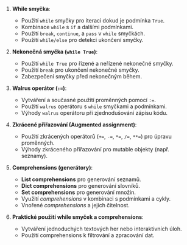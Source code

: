 1. **While smyčka**:
   - Použití `while` smyčky pro iteraci dokud je podmínka `True`.
   - Kombinace `while` s `if` a dalšími podmínkami.
   - Použití `break`, `continue`, a `pass` v `while` smyčkách.
   - Použití `while/else` pro detekci ukončení smyčky.

2. **Nekonečná smyčka (`while True`)**:
   - Použití `while True` pro řízené a neřízené nekonečné smyčky.
   - Použití `break` pro ukončení nekonečné smyčky.
   - Zabezpečení smyčky před nekonečným během.

3. **Walrus operátor (`:=`)**:
   - Vytváření a současné použití proměnných pomocí `:=`.
   - Použití `walrus` operátoru s `while` smyčkami a podmínkami.
   - Výhody `walrus` operátoru při zjednodušování zápisu kódu.

4. **Zkrácené přiřazování (Augmented assignment)**:
   - Použití zkrácených operátorů (`+=`, `-=`, `*=`, `/=`, `**=`) pro úpravu proměnných.
   - Výhody zkráceného přiřazování pro mutable objekty (např. seznamy).

5. **Comprehensions (generátory)**:
   - **List comprehensions** pro generování seznamů.
   - **Dict comprehensions** pro generování slovníků.
   - **Set comprehensions** pro generování množin.
   - Využití *comprehensions* v kombinaci s podmínkami a cykly.
   - Vnořené *comprehensions* a jejich čitelnost.

6. **Praktické použití while smyček a comprehensions**:
   - Vytváření jednoduchých textových her nebo interaktivních úloh.
   - Použití comprehensions k filtrování a zpracování dat.
